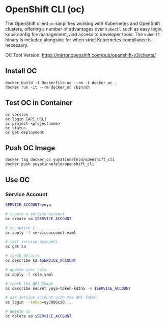 # OpenShift CLI (oc)
The OpenShift client `oc` simplifies working with Kubernetes and OpenShift
clusters, offering a number of advantages over `kubectl` such as easy login,
kube config file management, and access to developer tools. The `kubectl`
binary is included alongside for when strict Kubernetes compliance is necessary.

OC Tool Version: https://mirror.openshift.com/pub/openshift-v3/clients/

## Install OC
    docker build -f Dockerfile-oc --rm -t docker_oc .
    docker run -it --rm docker_oc /bin/sh

## Test OC in Container
    oc version
    oc login [API_URL]
    oc project <projectname>
    oc status
    oc get deployment

## Push OC Image
    docker tag docker_oc yuyatinnefeld/openshift_cli
    docker push yuyatinnefeld/openshift_cli

## Use OC

### Service Account
```bash
SERVICE_ACCOUNT=yuya

# create a service account
oc create sa $SERVICE_ACCOUNT

# or option 2
oc apply -f serviceaccount.yaml

# list service accounts
oc get sa

# check details
oc describe sa $SERVICE_ACCOUNT

# update user role
oc apply -f role.yaml

# check the API Token
oc describe secret yuya-token-kdzn5 -n $SERVICE_ACCOUNT

# use service account with the API Token
oc login --token=eyJhbGciO...

# delete sa
oc delete sa $SERVICE_ACCOUNT
```